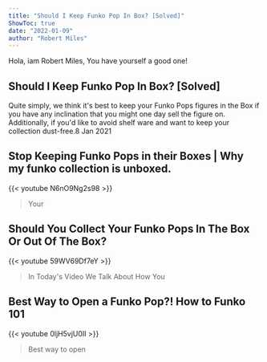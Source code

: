 ```yaml
---
title: "Should I Keep Funko Pop In Box? [Solved]"
ShowToc: true 
date: "2022-01-09"
author: "Robert Miles" 
---
```


Hola, iam Robert Miles, You have yourself a good one!
## Should I Keep Funko Pop In Box? [Solved]
 Quite simply, we think it's best to keep your Funko Pops figures in the Box if you have any inclination that you might one day sell the figure on. Additionally, if you'd like to avoid shelf ware and want to keep your collection dust-free.8 Jan 2021

## Stop Keeping Funko Pops in their Boxes | Why my funko collection is unboxed.
{{< youtube N6nO9Ng2s98 >}}
>Your 

## Should You Collect Your Funko Pops In The Box Or Out Of The Box?
{{< youtube 59WV69Df7eY >}}
>In Today's Video We Talk About How You 

## Best Way to Open a Funko Pop?! How to Funko 101
{{< youtube 0ljH5vjU0II >}}
>Best way to open 

